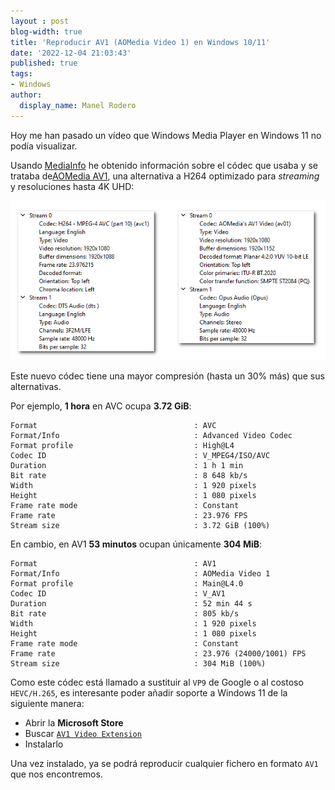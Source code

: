 ```yaml
---
layout : post
blog-width: true
title: 'Reproducir AV1 (AOMedia Video 1) en Windows 10/11'
date: '2022-12-04 21:03:43'
published: true
tags:
- Windows
author:
  display_name: Manel Rodero
---
```


Hoy me han pasado un vídeo que Windows Media Player en Windows 11 no podía visualizar.

Usando [MediaInfo](https://mediaarea.net/en/MediaInfo) he obtenido información sobre el códec que usaba y se trataba de[AOMedia AV1](https://aomedia.org/av1-features/), una alternativa a H264 optimizado para _streaming_ y resoluciones hasta 4K UHD:

![Imagen][1]

Este nuevo códec tiene una mayor compresión (hasta un 30% más) que sus alternativas.

Por ejemplo, **1 hora** en AVC ocupa **3.72 GiB**:

```
Format                                   : AVC
Format/Info                              : Advanced Video Codec
Format profile                           : High@L4
Codec ID                                 : V_MPEG4/ISO/AVC
Duration                                 : 1 h 1 min
Bit rate                                 : 8 648 kb/s
Width                                    : 1 920 pixels
Height                                   : 1 080 pixels
Frame rate mode                          : Constant
Frame rate                               : 23.976 FPS
Stream size                              : 3.72 GiB (100%)
```

En cambio, en AV1 **53 minutos** ocupan únicamente **304 MiB**:

```
Format                                   : AV1
Format/Info                              : AOMedia Video 1
Format profile                           : Main@L4.0
Codec ID                                 : V_AV1
Duration                                 : 52 min 44 s
Bit rate                                 : 805 kb/s
Width                                    : 1 920 pixels
Height                                   : 1 080 pixels
Frame rate mode                          : Constant
Frame rate                               : 23.976 (24000/1001) FPS
Stream size                              : 304 MiB (100%)
```

Como este códec está llamado a sustituir al `VP9` de Google o al costoso `HEVC/H.265`, es interesante poder añadir soporte a Windows 11 de la siguiente manera:

* Abrir la **Microsoft Store**
* Buscar [`AV1 Video Extension`](https://www.microsoft.com/store/productId/9MVZQVXJBQ9V)
* Instalarlo

Una vez instalado, ya se podrá reproducir cualquier fichero en formato `AV1` que nos encontremos.

[1]: /assets/img/blog/2022-12-04_image_1.png "Imagen"
